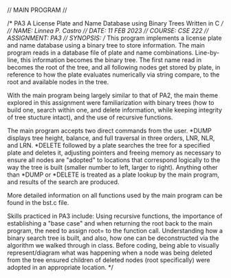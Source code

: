 // MAIN PROGRAM //

/* PA3 A License Plate and Name Database using Binary Trees Written in C */
// NAME: Linnea P. Castro
// DATE: 11 FEB 2023
// COURSE: CSE 222
// ASSIGNMENT: PA3
// SYNOPSIS:
/*
This program implements a license plate and name database using a binary tree
to store information.  The main program reads in a database file of plate and name
combinations.  Line-by-line, this information becomes the binary tree.  The first
name read in becomes the root of the tree, and all following nodes get stored by plate,
in reference to how the plate evaluates numerically via string compare, to the root
and available nodes in the tree.  

With the main program being largely similar to that of PA2, the main theme explored in 
this assignment were familiarization with binary trees (how to build one, search within one,
and delete information, while keeping integrity of tree stucture intact), and the use
of recursive functions.

The main program accepts two direct commands from the user.  *DUMP  displays 
tree height, balance, and full traversal in three orders, LNR, NLR, and LRN.  *DELETE
followed by a plate searches the tree for a specified plate and deletes it, adjusting 
pointers and freeing memory as necessary to ensure all nodes are "adopted" to locations 
that correspond logically to the way the tree is built (smaller number to left, larger to 
right).  Anything other than *DUMP or *DELETE is treated as a plate lookup by the main 
program, and results of the search are produced. 

More detailed information on all functions used by the main program can be found in
the bst.c file.  

Skills practiced in PA3 include: Using recursive functions, the importance of establishing
a "base case" and when returning the root back to the main program, the need to assign
root= to the function call.  Understanding how a binary search tree is built, and also, how
one can be deconstructed via the algorithm we walked through in class.  Before coding, being able to 
visually represent/diagram what was happening when a node was being deleted from the tree 
ensured  children of deleted nodes (root specifically) were adopted in an appropriate
location. 
*/
